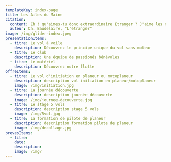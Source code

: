 ```yaml
---
templateKey: index-page
title: Les Ailes du Maine
citation:
  content: Eh ! qu'aimes-tu donc extraordinaire Etranger ? J'aime les nuages... les nuages qui passent...là-bas...là-bas... les merveilleux nuages !
  auteur: Ch. Baudelaire, "L'étranger"
image: /img/glider-index.jpeg
presentationItems:
  - titre: Le vol à voile
    description: Découvrez le principe unique du vol sans moteur
  - titre: Le club
    description: Une équipe de passionés bénévoles
  - titre: Le matériel
    description: Découvrez notre flotte
offreItems:
  - titre: Le vol d'initiation en planeur ou motoplaneur
    description: description vol initiation en planeur/motoplaneur
    image: /img/initiation.jpg
  - titre: La journée découverte
    description: description journée découverte
    image: /img/journee-decouverte.jpg
  - titre: Le stage 5 vols
    description: description stage 5 vols
    image: /img/5vol.jpg
  - titre: La formation de pilote de planeur
    description: description formation pilote de planeur
    image: /img/decollage.jpg
brevesItems:
  - titre:
    date:
    description:
    image: /img/
---
```

